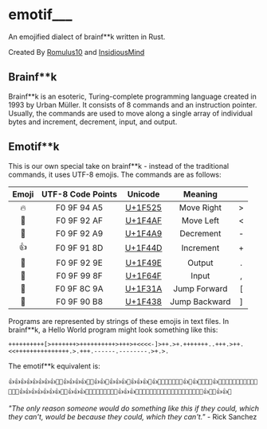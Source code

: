 # emotif___
An emojified dialect of brainf**k written in Rust.

Created By [Romulus10](https://github.com/Romulus10) and [InsidiousMind](https://github.com/InsidiousMind)

## Brainf**k
Brainf**k is an esoteric, Turing-complete programming language created in 1993 by Urban Müller. It consists of 8 commands and an instruction pointer. Usually, the commands are used to move along a single array of individual bytes and increment, decrement, input, and output.

## Emotif**k
This is our own special take on brainf**k - instead of the traditional commands, it uses UTF-8 emojis. The commands are as follows:

| Emoji | UTF-8 Code Points |                 Unicode                  |    Meaning    |      |
| :---: | :---------------: | :--------------------------------------: | :-----------: | :--: |
|  🔥   |    F0 9F 94 A5    | [U+1F525](https://apps.timwhitlock.info/unicode/inspect/hex/1F525) |  Move Right   |  >   |
|  💯   |    F0 9F 92 AF    | [U+1F4AF](http://www.unicode.org/emoji/charts/full-emoji-list.html#1f4af) |   Move Left   |  <   |
|  💩   |    F0 9F 92 A9    | [U+1F4A9](http://www.unicode.org/emoji/charts/full-emoji-list.html#1f4a9) |   Decrement   |  -   |
|  👍   |    F0 9F 91 8D    | [U+1F44D](http://www.unicode.org/emoji/charts/full-emoji-list.html#1f44d) |   Increment   |  +   |
|  💞   |    F0 9F 92 9E    | [U+1F49E](http://www.unicode.org/emoji/charts/full-emoji-list.html#1f49e) |    Output     |  .   |
|  🙏   |    F0 9F 99 8F    | [U+1F64F](http://www.unicode.org/emoji/charts/full-emoji-list.html#1f64f) |     Input     |  ,   |
|  🌚   |    F0 9F 8C 9A    | [U+1F31A](https://apps.timwhitlock.info/unicode/inspect/hex/1F31A) | Jump Forward  |  [   |
|  🐸   |    F0 9F 90 B8    | [U+1F438](https://apps.timwhitlock.info/unicode/inspect/hex/1F438) | Jump Backward |  ]   |

Programs are represented by strings of these emojis in text files. In brainf**k, a Hello World program might look something like this:


`++++++++++[>+++++++>++++++++++>+++>+<<<<-]>++.>+.+++++++..+++.>++.<<+++++++++++++++.>.+++.------.--------.>+.>.`

The emotif\*\*k equivalent is:

`👍👍👍👍👍👍👍👍🌚🔥👍👍👍👍🌚🔥👍👍🔥👍👍👍🔥👍👍👍🔥👍💯💯💯💯💩🐸🔥👍🔥👍🔥💩🔥🔥👍🌚💯🐸💯💩🐸🔥🔥💞🔥💩💩💩💞👍👍👍👍👍👍👍💞💞👍👍👍💞🔥🔥💞💯💩💞💯💞👍👍👍💞💩💩💩💩💩💩💞💩💩💩💩💩💩💩💩💞🔥🔥👍💞🔥👍👍💞`

*"The only reason someone would do something like this if they could, which they can't, would be because they could, which they can't."* - Rick Sanchez
